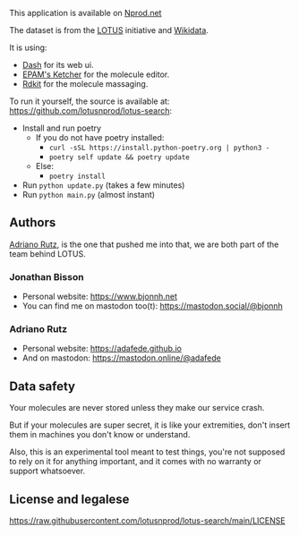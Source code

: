 This application is available on [Nprod.net](https://search.nprod.net)

The dataset is from the [LOTUS](https://lotus.nprod.net) initiative and [Wikidata](https://www.wikidata.org).

It is using:
- [Dash](https://dash.plotly.com) for its web ui.
- [EPAM's Ketcher](https://lifescience.opensource.epam.com/ketcher/index.html?ref=search.nprod.net) for the molecule editor.
- [Rdkit](https://www.rdkit.org) for the molecule massaging.

To run it yourself, the source is available at: <https://github.com/lotusnprod/lotus-search>:
- Install and run poetry
  - If you do not have poetry installed:
    - `curl -sSL https://install.python-poetry.org | python3 -`
    - `poetry self update && poetry update`
  - Else:
    - `poetry install`
- Run `python update.py` (takes a few minutes)
- Run `python main.py` (almost instant)

## **Authors**

[Adriano Rutz](https://adafede.github.io), is the one that pushed me into that, we are both part of the team behind LOTUS.

### Jonathan Bisson

- Personal website: <https://www.bjonnh.net>
- You can find me on mastodon too(t): <https://mastodon.social/@bjonnh>

### Adriano Rutz

- Personal website: <https://adafede.github.io>
- And on mastodon: <https://mastodon.online/@adafede>

## **Data safety**

Your molecules are never stored unless they make our service crash. 

But if your molecules are super secret, it is like your extremities, don't insert 
them in machines you don't know or understand.

Also, this is an experimental tool meant to test things,
you're not supposed to rely on it for anything important, and
it comes with no warranty or support whatsoever.

## **License and legalese**

<https://raw.githubusercontent.com/lotusnprod/lotus-search/main/LICENSE>
